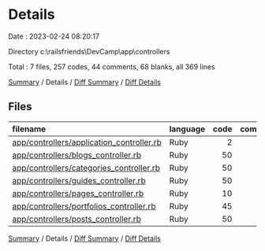 # Details

Date : 2023-02-24 08:20:17

Directory c:\\railsfriends\\DevCamp\\app\\controllers

Total : 7 files,  257 codes, 44 comments, 68 blanks, all 369 lines

[Summary](results.md) / Details / [Diff Summary](diff.md) / [Diff Details](diff-details.md)

## Files
| filename | language | code | comment | blank | total |
| :--- | :--- | ---: | ---: | ---: | ---: |
| [app/controllers/application_controller.rb](/app/controllers/application_controller.rb) | Ruby | 2 | 0 | 1 | 3 |
| [app/controllers/blogs_controller.rb](/app/controllers/blogs_controller.rb) | Ruby | 50 | 9 | 12 | 71 |
| [app/controllers/categories_controller.rb](/app/controllers/categories_controller.rb) | Ruby | 50 | 9 | 12 | 71 |
| [app/controllers/guides_controller.rb](/app/controllers/guides_controller.rb) | Ruby | 50 | 9 | 12 | 71 |
| [app/controllers/pages_controller.rb](/app/controllers/pages_controller.rb) | Ruby | 10 | 0 | 6 | 16 |
| [app/controllers/portfolios_controller.rb](/app/controllers/portfolios_controller.rb) | Ruby | 45 | 8 | 13 | 66 |
| [app/controllers/posts_controller.rb](/app/controllers/posts_controller.rb) | Ruby | 50 | 9 | 12 | 71 |

[Summary](results.md) / Details / [Diff Summary](diff.md) / [Diff Details](diff-details.md)